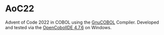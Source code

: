 # AoC22

Advent of Code 2022 in COBOL using the [GnuCOBOL](https://gnucobol.sourceforge.io/) Compiler.
Developed and tested via the [OpenCobolIDE 4.7.6](https://launchpad.net/cobcide/+download) on Windows.